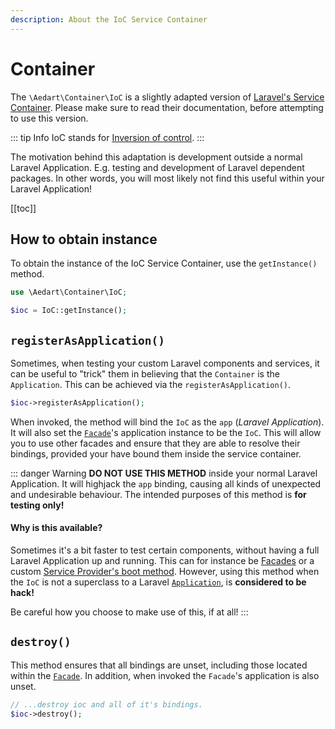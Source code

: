 ```yaml
---
description: About the IoC Service Container
---
```


# Container

The `\Aedart\Container\IoC` is a slightly adapted version of [Laravel's Service Container](https://laravel.com/docs/12.x/container).
Please make sure to read their documentation, before attempting to use this version.

::: tip Info
IoC stands for [Inversion of control](https://en.wikipedia.org/wiki/Inversion_of_control).
:::

The motivation behind this adaptation is development outside a normal Laravel Application.
E.g. testing and development of Laravel dependent packages.
In other words, you will most likely not find this useful within your Laravel Application!

[[toc]]

## How to obtain instance

To obtain the instance of the IoC Service Container, use the `getInstance()` method.

```php
use \Aedart\Container\IoC;

$ioc = IoC::getInstance();
```

## `registerAsApplication()`

Sometimes, when testing your custom Laravel components and services, it can be useful to "trick" them in believing that the `Container` is the `Application`.
This can be achieved via the `registerAsApplication()`.

```php
$ioc->registerAsApplication();
```

When invoked, the method will bind the `IoC` as the `app` (_Laravel Application_). It will also set the [`Facade`](https://laravel.com/docs/12.x/facades)'s application instance to be the `IoC`.
This will allow you to use other facades and ensure that they are able to resolve their bindings, provided your have bound them inside the service container.

::: danger Warning
**DO NOT USE THIS METHOD** inside your normal Laravel Application. It will highjack the `app` binding, causing all kinds of unexpected and undesirable behaviour.
The intended purposes of this method is **for testing only!**

#### Why is this available?

Sometimes it's a bit faster to test certain components, without having a full Laravel Application up and running.
This can for instance be [Facades](https://laravel.com/docs/12.x/facades) or a custom [Service Provider's boot method](https://laravel.com/docs/12.x/providers#the-boot-method).
However, using this method when the `IoC` is not a superclass to a Laravel [`Application`](https://github.com/laravel/framework/blob/11.x/src/Illuminate/Contracts/Foundation/Application.php), is **considered to be hack!**

Be careful how you choose to make use of this, if at all!
:::

## `destroy()`

This method ensures that all bindings are unset, including those located within the [`Facade`](https://laravel.com/docs/12.x/facades).
In addition, when invoked the `Facade`'s application is also unset.

```php
// ...destroy ioc and all of it's bindings.
$ioc->destroy();
```
